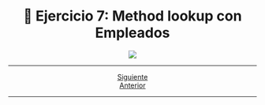 <h1 align="center"> 📝 Ejercicio 7: Method lookup con Empleados</h1>

<div align="center">
  <img src="https://media.giphy.com/media/5ZTycLGtyk2fsIwD1R/giphy.gif"/>
 </div>

---

<div align="center">

[Siguiente](/Documentos/Ejercicio8.md)<br>
[Anterior](/Documentos/Ejercicio6.md)
 </div>

---